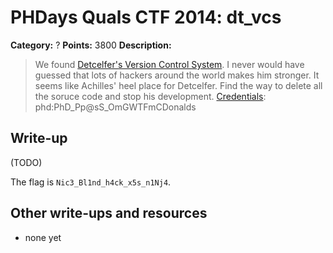 # PHDays Quals CTF 2014: dt\_vcs

**Category:** ?
**Points:** 3800
**Description:**

> We found [Detcelfer's Version Control System](http://195.133.87.174). I never would have guessed that lots of hackers around the world makes him stronger. It seems like Achilles' heel place for Detcelfer. Find the way to delete all the soruce code and stop his development. [Credentials](http://ctfarchive.phdays.com/phd4quals/dt_vcs%20%283800%29/ctf-task-paul-vcs.ova): phd:PhD\_Pp@sS\_OmGWTFmCDonalds

## Write-up

(TODO)

The flag is `Nic3_Bl1nd_h4ck_x5s_n1Nj4`.

## Other write-ups and resources

* none yet
